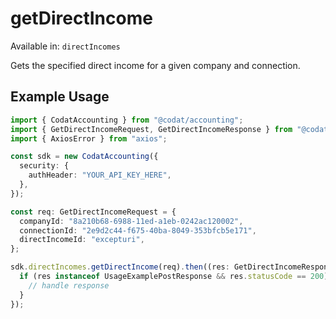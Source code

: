 # getDirectIncome
Available in: `directIncomes`

Gets the specified direct income for a given company and connection.

## Example Usage
```typescript
import { CodatAccounting } from "@codat/accounting";
import { GetDirectIncomeRequest, GetDirectIncomeResponse } from "@codat/accounting/dist/sdk/models/operations";
import { AxiosError } from "axios";

const sdk = new CodatAccounting({
  security: {
    authHeader: "YOUR_API_KEY_HERE",
  },
});

const req: GetDirectIncomeRequest = {
  companyId: "8a210b68-6988-11ed-a1eb-0242ac120002",
  connectionId: "2e9d2c44-f675-40ba-8049-353bfcb5e171",
  directIncomeId: "excepturi",
};

sdk.directIncomes.getDirectIncome(req).then((res: GetDirectIncomeResponse | AxiosError) => {
  if (res instanceof UsageExamplePostResponse && res.statusCode == 200) {
    // handle response
  }
});
```